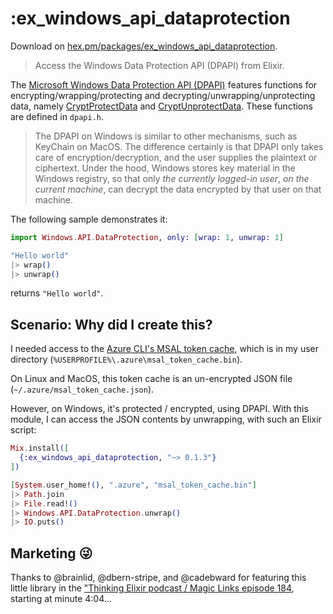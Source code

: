 # :ex_windows_api_dataprotection

Download on [hex.pm/packages/ex_windows_api_dataprotection](https://hex.pm/packages/ex_windows_api_dataprotection).

> Access the Windows Data Protection API (DPAPI) from Elixir. 

The [Microsoft Windows Data Protection API (DPAPI)](https://learn.microsoft.com/en-us/windows/win32/api/dpapi/) features functions for encrypting/wrapping/protecting and decrypting/unwrapping/unprotecting data, namely [CryptProtectData](https://learn.microsoft.com/en-us/windows/win32/api/dpapi/nf-dpapi-cryptprotectdata) and [CryptUnprotectData](https://learn.microsoft.com/en-us/windows/win32/api/dpapi/nf-dpapi-cryptunprotectdata). These functions are defined in `dpapi.h`. 

> The DPAPI on Windows is similar to other mechanisms, such as KeyChain on MacOS. The difference certainly is that DPAPI only takes care of encryption/decryption, and the user supplies the plaintext or ciphertext. Under the hood, Windows stores key material in the Windows registry, so that only *the currently logged-in user*, *on the current machine*, can decrypt the data encrypted by that user on that machine.

The following sample demonstrates it:

```elixir
import Windows.API.DataProtection, only: [wrap: 1, unwrap: 1]

"Hello world"
|> wrap()
|> unwrap()
```

returns `"Hello world"`.

## Scenario: Why did I create this?

I needed access to the [Azure CLI's MSAL token cache](https://learn.microsoft.com/en-us/cli/azure/msal-based-azure-cli), which is in my user directory (`%USERPROFILE%\.azure\msal_token_cache.bin`). 

On Linux and MacOS, this token cache is an un-encrypted JSON file (`~/.azure/msal_token_cache.json`).

However, on Windows, it's protected / encrypted, using DPAPI. With this module, I can access the JSON contents by unwrapping, with such an Elixir script:

```elixir
Mix.install([
  {:ex_windows_api_dataprotection, "~> 0.1.3"}
])

[System.user_home!(), ".azure", "msal_token_cache.bin"]
|> Path.join
|> File.read!()
|> Windows.API.DataProtection.unwrap()
|> IO.puts()
```

## Marketing 😜

Thanks to @brainlid, @dbern-stripe, and @cadebward for featuring this little library in the ["Thinking Elixir podcast / Magic Links episode 184](https://podcast.thinkingelixir.com/184), starting at minute 4:04...
